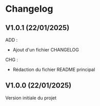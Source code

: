 # Changelog

## V1.0.1 (22/01/2025)

ADD :
 -  Ajout d'un fichier CHANGELOG

CHG :
 - Rédaction du fichier README principal

## V1.0.0 (22/01/2025)

Version initiale du projet
